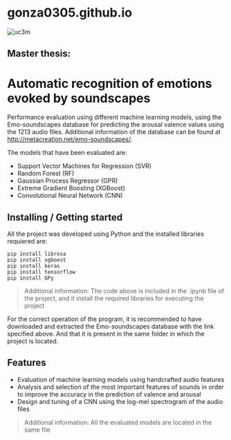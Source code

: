 # gonza0305.github.io

![uc3m](http://materplat.org/wp-content/uploads/LogoUC3M.jpg)

## Master thesis:

# Automatic recognition of emotions evoked by soundscapes


Performance evaluation using different machine learning models, using the Emo-soundscapes database for predicting the arousal valence values using the 1213 audio files. Additional information of the database can be found at http://metacreation.net/emo-soundscapes/.

The models that have been evaluated are:

* Support Vector Machines for Regression (SVR)
* Random Forest (RF)
* Gaussian Process Regressor (GPR)
* Extreme Gradient Boosting (XGBoost)
* Convolutional Neural Network (CNN) 

## Installing / Getting started

All the project was developed using Python and the installed libraries requiered are:

```shell
pip install librosa
pip install xgboost
pip install keras
pip install tensorflow
pip install GPy 
```
> Additional information:
The code above is included in the .ipynb file of the project, and it install the required libraries for executing the project

For the correct operation of the program, it is recommended to have downloaded and extracted the Emo-soundscapes database with the link specified above. And that it is present in the same folder in which the project is located.


## Features

* Evaluation of machine learning models using handcrafted audio features
* Analysis and selection of the most important features of sounds in order to improve the accuracy in the prediction of valence and arousal
* Design and tuning of a CNN using the log-mel spectrogram of the audio files

> Additional information:
All the evaluated models are located in the same file
